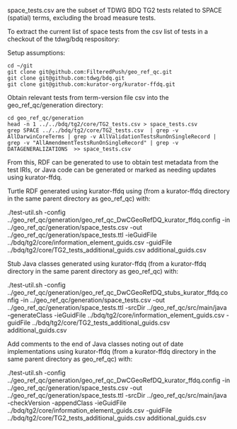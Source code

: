 space_tests.csv are the subset of TDWG BDQ TG2 tests related to SPACE (spatial) terms, excluding the broad measure tests.

To extract the current list of space tests from the csv list of tests in a checkout of the tdwg/bdq respository: 

Setup assumptions:

    cd ~/git
    git clone git@github.com:FilteredPush/geo_ref_qc.git
    git clone git@github.com:tdwg/bdq.git
    git clone git@github.com:kurator-org/kurator-ffdq.git

Obtain relevant tests from term-version file csv into the geo_ref_qc/generation directory:

    cd geo_ref_qc/generation
    head -n 1 ../../bdq/tg2/core/TG2_tests.csv > space_tests.csv
    grep SPACE ../../bdq/tg2/core/TG2_tests.csv  | grep -v AllDarwinCoreTerms | grep -v AllValidationTestsRunOnSingleRecord | grep -v "AllAmendmentTestsRunOnSingleRecord" | grep -v DATAGENERALIZATIONS  >> space_tests.csv

From this, RDF can be generated to use to obtain test metadata from the test IRIs, or Java code can be generated or marked as needing updates using kurator-ffdq.

Turtle RDF generated using kurator-ffdq using (from a kurator-ffdq directory in the same parent directory as geo_ref_qc) with:

   ./test-util.sh -config ../geo_ref_qc/generation/geo_ref_qc_DwCGeoRefDQ_kurator_ffdq.config -in ../geo_ref_qc/generation/space_tests.csv -out ../geo_ref_qc/generation/space_tests.ttl  -ieGuidFile ../bdq/tg2/core/information_element_guids.csv  -guidFile ../bdq/tg2/core/TG2_tests_additional_guids.csv additional_guids.csv

Stub Java classes generated using kurator-ffdq (from a kurator-ffdq directory in the same parent directory as geo_ref_qc) with: 

   ./test-util.sh -config ../geo_ref_qc/generation/geo_ref_qc_DwCGeoRefDQ_stubs_kurator_ffdq.config -in ../geo_ref_qc/generation/space_tests.csv -out ../geo_ref_qc/generation/space_tests.ttl -srcDir ../geo_ref_qc/src/main/java -generateClass -ieGuidFile ../bdq/tg2/core/information_element_guids.csv  -guidFile ../bdq/tg2/core/TG2_tests_additional_guids.csv additional_guids.csv

Add comments to the end of Java classes noting out of date implementations using kurator-ffdq (from a kurator-ffdq directory in the same parent directory as geo_ref_qc) with: 

   ./test-util.sh -config ../geo_ref_qc/generation/geo_ref_qc_DwCGeoRefDQ_kurator_ffdq.config -in ../geo_ref_qc/generation/space_tests.csv -out ../geo_ref_qc/generation/space_tests.ttl -srcDir ../geo_ref_qc/src/main/java -checkVersion -appendClass -ieGuidFile ../bdq/tg2/core/information_element_guids.csv  -guidFile ../bdq/tg2/core/TG2_tests_additional_guids.csv additional_guids.csv

